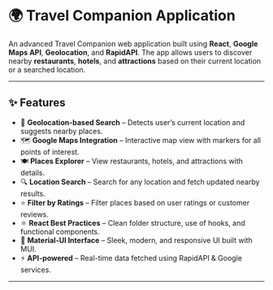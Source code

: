 # 🌍 Travel Companion Application

An advanced Travel Companion web application built using **React**, **Google Maps API**, **Geolocation**, and **RapidAPI**. The app allows users to discover nearby **restaurants**, **hotels**, and **attractions** based on their current location or a searched location.



---

## ✨ Features

- 📍 **Geolocation-based Search** – Detects user’s current location and suggests nearby places.
- 🗺️ **Google Maps Integration** – Interactive map view with markers for all points of interest.
- 🍽️ **Places Explorer** – View restaurants, hotels, and attractions with details.
- 🔍 **Location Search** – Search for any location and fetch updated nearby results.
- ⭐ **Filter by Ratings** – Filter places based on user ratings or customer reviews.
- ⚛️ **React Best Practices** – Clean folder structure, use of hooks, and functional components.
- 🎨 **Material-UI Interface** – Sleek, modern, and responsive UI built with MUI.
- ⚡ **API-powered** – Real-time data fetched using RapidAPI & Google services.

---



